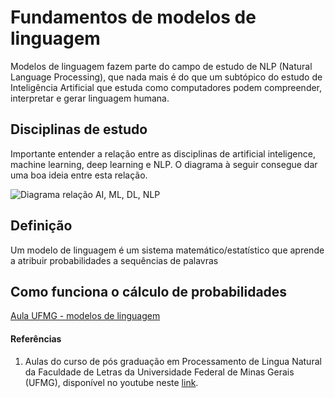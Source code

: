 # Fundamentos de modelos de linguagem



Modelos de linguagem fazem parte do campo de estudo de NLP (Natural Language Processing), que nada mais é do que um subtópico do estudo de Inteligência Artificial que estuda como computadores podem compreender, interpretar e gerar linguagem humana.


## Disciplinas de estudo

Importante entender a relação entre as disciplinas de artificial inteligence, machine learning, deep learning e NLP. O diagrama à seguir consegue dar uma boa ideia entre esta relação.

![Diagrama relação AI, ML, DL, NLP](https://cdn.prod.website-files.com/61b4da477b778c82995e9ccc/6789661af057287616a145e9__NLPatent%20Blog%20(1).png)




## Definição

Um modelo de linguagem é um sistema matemático/estatístico que aprende a atribuir probabilidades a sequências de palavras


## Como funciona o cálculo de probabilidades

[Aula UFMG - modelos de linguagem](https://www.youtube.com/watch?v=we-AfvTfxgc&list=PLt2qoMeOJsQyAklWpREY5ivAUe3jrrR21&index=19)


#### Referências


1. Aulas do curso de pós graduação em Processamento de Lingua Natural da Faculdade de Letras da Universidade Federal de Minas Gerais (UFMG), disponível no youtube neste [link](https://www.youtube.com/watch?v=we-AfvTfxgc).

